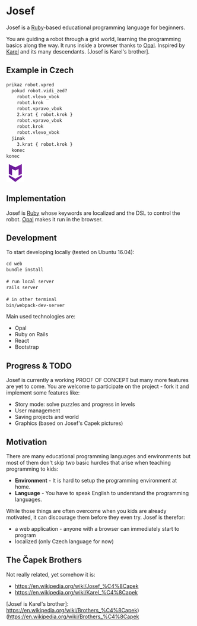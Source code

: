 # Josef

Josef is a [Ruby]-based educational programming language for beginners.

You are guiding a robot through a grid world, learning the programming 
basics along the way. It runs inside a browser thanks to [Opal].
Inspired by [Karel] and its many descendants. [Josef is Karel's brother].

## Example in Czech

```
prikaz robot.vpred
  pokud robot.vidi_zed?
    robot.vlevo_vbok
    robot.krok
    robot.vpravo_vbok
    2.krat { robot.krok }
    robot.vpravo_vbok
    robot.krok
    robot.vlevo_vbok
  jinak
    3.krat { robot.krok }
  konec
konec
```

![Screenshot][screenshot]


## Implementation

Josef is [Ruby] whose keywords are localized and the
DSL to control the robot. [Opal] makes it run in 
the browser.

## Development

To start developing locally (tested on Ubuntu 16.04):
   
    cd web
    bundle install

    # run local server
    rails server

    # in other terminal
    bin/webpack-dev-server
    
Main used technologies are:

- Opal
- Ruby on Rails
- React
- Bootstrap

## Progress & TODO

Josef is currently a working PROOF OF CONCEPT but many more features 
are yet to come. You are welcome to participate on the project - fork
it and implement some features like:

- Story mode: solve puzzles and progress in levels
- User management
- Saving projects and world
- Graphics (based on Josef's Capek pictures)



## Motivation

There are many educational programming languages and environments
but most of them don't skip two basic hurdles that arise
when teaching programming to kids:

- __Environment__ - It is hard to setup the programming environment at home.
- __Language__ - You have to speak English to understand the programming languages.

While those things are often overcome when you kids are already
motivated, it can discourage them before they even try. Josef is therefor:

 - a web application - anyone with a browser can immediately start to program
 - localized (only Czech language for now)

## The Čapek Brothers

Not really related, yet somehow it is:

- https://en.wikipedia.org/wiki/Josef_%C4%8Capek
- https://en.wikipedia.org/wiki/Karel_%C4%8Capek

[Opal]: https://github.com/opal/opal
[Ruby]:  https://www.ruby-lang.org/
[Karel]: https://en.wikipedia.org/wiki/Karel_(programming_language)
[Josef is Karel's brother]: https://en.wikipedia.org/wiki/Brothers_%C4%8Capek)(https://en.wikipedia.org/wiki/Brothers_%C4%8Capek

[screenshot]: https://github.com/adam-p/markdown-here/raw/master/src/common/images/icon48.png "Logo Title Text 2"
